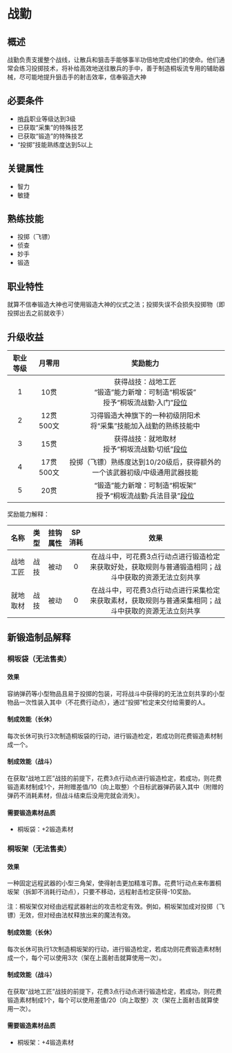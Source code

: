 # 战勤

## 概述

战勤负责支援整个战线，让散兵和狙击手能够事半功倍地完成他们的使命。他们通常会练习投掷技术，将补给高效地送往散兵的手中，善于制造桐坂流专用的辅助器械，尽可能地提升狙击手的射击效率，信奉锻造大神

## 必要条件

* <a href="../../../basicJob/Sentinel" target="_blank">哨兵</a>职业等级达到3级
* 已获取“采集”的特殊技艺
* 已获取“锻造”的特殊技艺
* “投掷”技能熟练度达到5以上

## 关键属性

* 智力
* 敏捷

## 熟练技能

* 投掷（飞镖）
* 侦查
* 妙手
* 锻造
  
## 职业特性

就算不信奉锻造大神也可使用锻造大神的仪式之法；投掷失误不会损失投掷物（即投掷出去之前就收手）

## 升级收益

职业等级|月零用|奖励能力
:--:|:--:|:--:
1|10贯|获得战技：战地工匠<br>“锻造”能力新增：可制造“桐坂袋”<br>授予“桐坂流战勤·入门”<a href="../../dan" target="_blank">段位</a>
2|12贯500文|习得锻造大神旗下的一种初级阴阳术<br>将“采集”技能加入战勤的熟练技能中
3|15贯|获得战技：就地取材<br>授予“桐坂流战勤·切纸”<a href="../../dan" target="_blank">段位</a>
4|17贯500文|投掷（飞镖）熟练度达到10/20级后，获得额外的一个该武器初级/中级通用武器技能
5|20贯|“锻造”能力新增：可制造“桐坂架”<br>授予“桐坂流战勤·兵法目录”<a href="../../dan" target="_blank">段位</a>

奖励能力解释：

名称|类型|挂钩属性|SP消耗|效果
:--:|:--:|:--:|:--:|:--:
战地工匠|战技|被动|0|在战斗中，可花费3点行动点进行锻造检定来获取好处，获取规则与普通锻造相同；战斗中获取的资源无法立刻共享
就地取材|战技|被动|0|在战斗中，可花费3点行动点进行采集检定来获取素材，获取规则与普通采集相同；战斗中获取的资源无法立刻共享

## 新锻造制品解释

### 桐坂袋（无法售卖）

#### 效果

容纳弹药等小型物品且易于投掷的包装，可将战斗中获得的的无法立刻共享的小型物品一次性装入其中（不花费行动点），通过“投掷”检定来交付给需要的人。

#### 制成效能（长休）

每次长休可执行3次制造桐坂袋的行动，进行锻造检定，若成功则花费锻造素材制成一个。

#### 制成效能（战斗）

在获取“战地工匠”战技的前提下，花费3点行动点进行锻造检定，若成功，则花费锻造素材制成1个，并附赠差值/10（向上取整）个目标武器弹药装入其中（附赠的弹药不消耗素材，但战斗结束后没用完就会消失）。

#### 需要锻造素材品质

* 桐坂袋：+2锻造素材

### 桐坂架（无法售卖）

#### 效果

一种固定远程武器的小型三角架，使得射击更加精准可靠。花费1行动点来布置桐坂架（拆卸不消耗行动点），只要不移动，远程射击检定获得-10奖励。

注：桐坂架仅对经由远程武器射出的攻击检定有效。例如，桐坂架加成对投掷（飞镖）无效，但对经由法杖释放出来的魔法有效。

#### 制成效能（长休）

每次长休可执行1次制造桐坂架的行动，进行锻造检定，若成功则花费锻造素材制成一个，每个可以使用3次（架在上面射击就算使用一次）。

#### 制成效能（战斗）

在获取“战地工匠”战技的前提下，花费3点行动点进行锻造检定，若成功，则花费锻造素材制成1个，每个可以使用差值/20（向上取整）次（架在上面射击就算使用一次）。

#### 需要锻造素材品质

* 桐坂架：+4锻造素材
